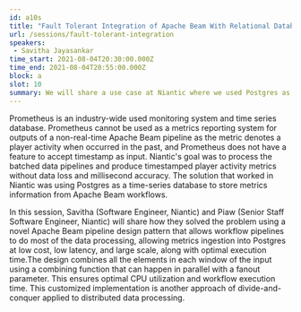 ```yaml
---
id: a10s
title: "Fault Tolerant Integration of Apache Beam With Relational Database"
url: /sessions/fault-tolerant-integration
speakers:
 - Savitha Jayasankar
time_start: 2021-08-04T20:30:00.000Z
time_end: 2021-08-04T20:55:00.000Z
block: a
slot: 10
summary: We will share a use case at Niantic where we used Postgres as a time-series database to store metrics information from Apache Beam workflows.
---
```


Prometheus is an industry-wide used monitoring system and time series database. Prometheus cannot be used as a metrics reporting system for outputs of a non-real-time Apache Beam pipeline as the metric denotes a player activity when occurred in the past, and Prometheus does not have a feature to accept timestamp as input. Niantic's goal was to process the batched data pipelines and produce timestamped player activity metrics without data loss and millisecond accuracy. The solution that worked in Niantic was using Postgres as a time-series database to store metrics information from Apache Beam workflows.

In this session, Savitha (Software Engineer, Niantic) and Piaw (Senior Staff Software Engineer, Niantic) will share how they solved the problem using a novel Apache Beam pipeline design pattern that allows workflow pipelines to do most of the data processing, allowing metrics ingestion into Postgres at low cost, low latency, and large scale, along with optimal execution time.The design combines all the elements in each window of the input using a combining function that can happen in parallel with a fanout parameter. This ensures optimal CPU utilization and workflow execution time. This customized implementation is another approach of divide-and-conquer applied to distributed data processing.